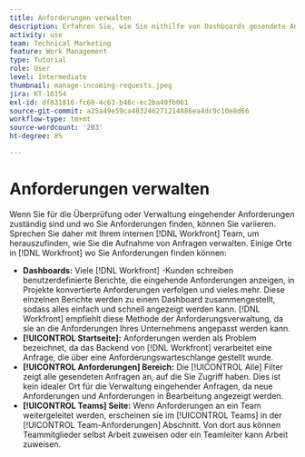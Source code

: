 ```yaml
---
title: Anforderungen verwalten
description: Erfahren Sie, wie Sie mithilfe von Dashboards gesendete Anfragen finden. [!UICONTROL Startseite], die [!UICONTROL Anforderungen] oder [!UICONTROL Teams] Seite in [!DNL  Workfront].
activity: use
team: Technical Marketing
feature: Work Management
type: Tutorial
role: User
level: Intermediate
thumbnail: manage-incoming-requests.jpeg
jira: KT-10154
exl-id: df831816-fc60-4c63-b46c-ec2ba49fb061
source-git-commit: a25a49e59ca483246271214886ea4dc9c10e8d66
workflow-type: tm+mt
source-wordcount: '203'
ht-degree: 0%

---
```


# Anforderungen verwalten

Wenn Sie für die Überprüfung oder Verwaltung eingehender Anforderungen zuständig sind und wo Sie Anforderungen finden, können Sie variieren. Sprechen Sie daher mit Ihrem internen [!DNL Workfront] Team, um herauszufinden, wie Sie die Aufnahme von Anfragen verwalten. Einige Orte in [!DNL Workfront] wo Sie Anforderungen finden können:

* **Dashboards:** Viele [!DNL Workfront] -Kunden schreiben benutzerdefinierte Berichte, die eingehende Anforderungen anzeigen, in Projekte konvertierte Anforderungen verfolgen und vieles mehr. Diese einzelnen Berichte werden zu einem Dashboard zusammengestellt, sodass alles einfach und schnell angezeigt werden kann. [!DNL Workfront] empfiehlt diese Methode der Anforderungsverwaltung, da sie an die Anforderungen Ihres Unternehmens angepasst werden kann.
* **[!UICONTROL Startseite]:** Anforderungen werden als Problem bezeichnet, da das Backend von [!DNL Workfront] verarbeitet eine Anfrage, die über eine Anforderungswarteschlange gestellt wurde.
* **[!UICONTROL Anforderungen] Bereich:** Die [!UICONTROL Alle] Filter zeigt alle gesendeten Anfragen an, auf die Sie Zugriff haben. Dies ist kein idealer Ort für die Verwaltung eingehender Anfragen, da neue Anforderungen und Anforderungen in Bearbeitung angezeigt werden.
* **[!UICONTROL Teams] Seite:** Wenn Anforderungen an ein Team weitergeleitet werden, erscheinen sie im [!UICONTROL Teams] in der [!UICONTROL Team-Anforderungen] Abschnitt. Von dort aus können Teammitglieder selbst Arbeit zuweisen oder ein Teamleiter kann Arbeit zuweisen.
